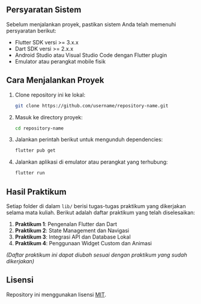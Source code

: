 
## Persyaratan Sistem
Sebelum menjalankan proyek, pastikan sistem Anda telah memenuhi persyaratan berikut:
- Flutter SDK versi >= 3.x.x
- Dart SDK versi >= 2.x.x
- Android Studio atau Visual Studio Code dengan Flutter plugin
- Emulator atau perangkat mobile fisik

## Cara Menjalankan Proyek
1. Clone repository ini ke lokal:
    ```bash
    git clone https://github.com/username/repository-name.git
    ```
2. Masuk ke directory proyek:
    ```bash
    cd repository-name
    ```
3. Jalankan perintah berikut untuk mengunduh dependencies:
    ```bash
    flutter pub get
    ```
4. Jalankan aplikasi di emulator atau perangkat yang terhubung:
    ```bash
    flutter run
    ```

## Hasil Praktikum
Setiap folder di dalam `lib/` berisi tugas-tugas praktikum yang dikerjakan selama mata kuliah. Berikut adalah daftar praktikum yang telah diselesaikan:
1. **Praktikum 1**: Pengenalan Flutter dan Dart
2. **Praktikum 2**: State Management dan Navigasi
3. **Praktikum 3**: Integrasi API dan Database Lokal
4. **Praktikum 4**: Penggunaan Widget Custom dan Animasi

*(Daftar praktikum ini dapat diubah sesuai dengan praktikum yang sudah dikerjakan)*

## Lisensi
Repository ini menggunakan lisensi [MIT](LICENSE).
